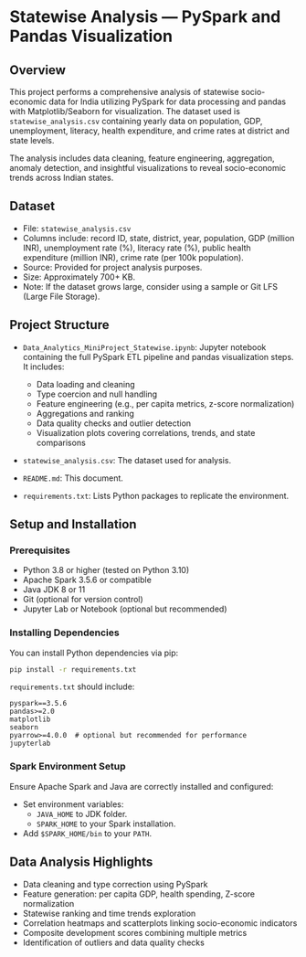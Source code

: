 # Statewise Analysis — PySpark and Pandas Visualization

## Overview

This project performs a comprehensive analysis of statewise socio-economic data for India utilizing PySpark for data processing and pandas with Matplotlib/Seaborn for visualization. The dataset used is `statewise_analysis.csv` containing yearly data on population, GDP, unemployment, literacy, health expenditure, and crime rates at district and state levels.

The analysis includes data cleaning, feature engineering, aggregation, anomaly detection, and insightful visualizations to reveal socio-economic trends across Indian states.

## Dataset

- File: `statewise_analysis.csv`
- Columns include: record ID, state, district, year, population, GDP (million INR), unemployment rate (%), literacy rate (%), public health expenditure (million INR), crime rate (per 100k population).
- Source: Provided for project analysis purposes.
- Size: Approximately 700+ KB.
- Note: If the dataset grows large, consider using a sample or Git LFS (Large File Storage).

## Project Structure

- `Data_Analytics_MiniProject_Statewise.ipynb`: Jupyter notebook containing the full PySpark ETL pipeline and pandas visualization steps. It includes:
  - Data loading and cleaning
  - Type coercion and null handling
  - Feature engineering (e.g., per capita metrics, z-score normalization)
  - Aggregations and ranking
  - Data quality checks and outlier detection
  - Visualization plots covering correlations, trends, and state comparisons

- `statewise_analysis.csv`: The dataset used for analysis.

- `README.md`: This document.

- `requirements.txt`: Lists Python packages to replicate the environment.

## Setup and Installation

### Prerequisites

- Python 3.8 or higher (tested on Python 3.10)
- Apache Spark 3.5.6 or compatible
- Java JDK 8 or 11
- Git (optional for version control)
- Jupyter Lab or Notebook (optional but recommended)

### Installing Dependencies

You can install Python dependencies via pip:

```bash
pip install -r requirements.txt
```

`requirements.txt` should include:

```text
pyspark==3.5.6
pandas>=2.0
matplotlib
seaborn
pyarrow>=4.0.0  # optional but recommended for performance
jupyterlab
```

### Spark Environment Setup

Ensure Apache Spark and Java are correctly installed and configured:

- Set environment variables:
  - `JAVA_HOME` to JDK folder.
  - `SPARK_HOME` to your Spark installation.
- Add `$SPARK_HOME/bin` to your `PATH`.


## Data Analysis Highlights

- Data cleaning and type correction using PySpark
- Feature generation: per capita GDP, health spending, Z-score normalization
- Statewise ranking and time trends exploration
- Correlation heatmaps and scatterplots linking socio-economic indicators
- Composite development scores combining multiple metrics
- Identification of outliers and data quality checks
